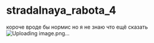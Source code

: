 # stradalnaya_rabota_4
короче вроде бы нормис но я не знаю что ещё сказать
![Uploading image.png…]()

